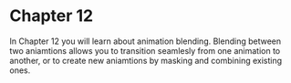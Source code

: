 # Chapter 12

In Chapter 12 you will learn about animation blending. Blending between two aniamtions allows you to transition seamlesly from one animation to another, or to create new aniamtions by masking and combining existing ones.